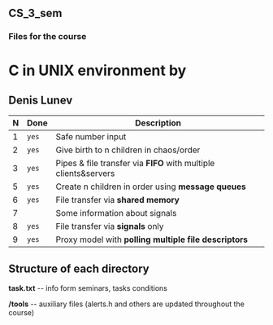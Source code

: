 ## CS_3_sem

### Files for the course
# C in UNIX environment by 
## Denis Lunev

| N |  Done | Description                                                      |
|---|-------|------------------------------------------------------------------|
| 1 | `yes` | Safe number input                                                |
| 2 | `yes` | Give birth to n children in chaos/order                        |
| 3 | `yes` | Pipes & file transfer via **FIFO** with multiple clients&servers |
| 5 | `yes` | Create n children in order using **message queues**            |
| 6 | `yes` | File transfer via **shared memory**                              |
| 7 |       | Some information about signals                                   |
| 8 | `yes` | File transfer via **signals** only                               |
| 9 | `yes` | Proxy model with **polling multiple file descriptors**               |

## Structure of each directory
**task.txt** -- info form seminars, tasks conditions

**/tools** -- auxiliary files (alerts.h and others are updated throughout the course)
